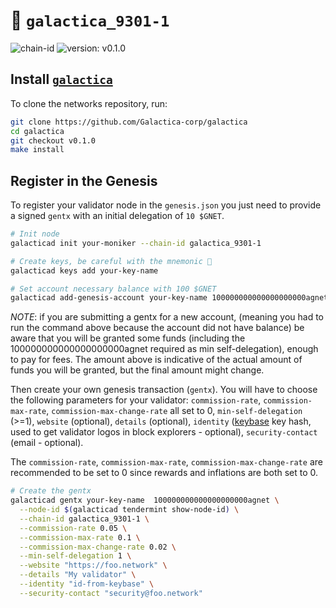 # 🔗 `galactica_9301-1`

![chain-id](https://img.shields.io/badge/chain%20id-galactica_9301--1-blue?style=for-the-badge)
![version: v0.1.0](https://img.shields.io/badge/version-v0.1.0-green?style=for-the-badge)


## Install [`galactica`](https://github.com/Galactica-corp/galactica)

To clone the networks repository, run:

```sh
git clone https://github.com/Galactica-corp/galactica
cd galactica
git checkout v0.1.0
make install
```

## Register in the Genesis

To register your validator node in the `genesis.json` you just need to provide a signed `gentx` with an initial delegation of `10 $GNET`.

```sh
# Init node
galacticad init your-moniker --chain-id galactica_9301-1

# Create keys, be careful with the mnemonic 👀
galacticad keys add your-key-name

# Set account necessary balance with 100 $GNET
galacticad add-genesis-account your-key-name 100000000000000000000agnet --keyring-backend=os
```
*NOTE*: if you are submitting a gentx for a new account, (meaning you had to run the command above because the account did not have balance) be aware that you will be granted some funds (including the 100000000000000000000agnet required as min self-delegation), enough to pay for fees. The amount above is indicative of the actual amount of funds you will be granted, but the final amount might change.

Then create your own genesis transaction (`gentx`). You will have to choose the following parameters for your validator: `commission-rate`, `commission-max-rate`, `commission-max-change-rate` all set to 0, `min-self-delegation` (>=1), `website` (optional), `details` (optional), `identity` ([keybase](https://keybase.io) key hash, used to get validator logos in block explorers - optional), `security-contact` (email - optional).

The `commission-rate`, `commission-max-rate`, `commission-max-change-rate` are recommended to be set to 0  since rewards and inflations are both set to 0.

```sh
# Create the gentx
galacticad gentx your-key-name  100000000000000000000agnet \
  --node-id $(galacticad tendermint show-node-id) \
  --chain-id galactica_9301-1 \
  --commission-rate 0.05 \
  --commission-max-rate 0.1 \
  --commission-max-change-rate 0.02 \
  --min-self-delegation 1 \
  --website "https://foo.network" \
  --details "My validator" \
  --identity "id-from-keybase" \
  --security-contact "security@foo.network"
```
